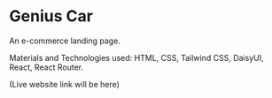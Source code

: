 # Genius Car

An e-commerce landing page.

Materials and Technologies used: HTML, CSS, Tailwind CSS, DaisyUI, React, React Router.

(Live website link will be here)
